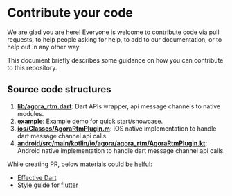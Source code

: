 # Contribute your code

We are glad you are here! Everyone is welcome to contribute code
via pull requests, to help people asking for
help, to add to our documentation, or to help out in any other way.

This document briefly describes some guidance on how you can contribute
to this repository.

## Source code structures

1. **[lib/agora\_rtm.dart](lib/agora_rtm.dart)**: Dart APIs wrapper, api message channels to native modules.
2. **[example](example)**: Example demo for quick start/showcase.
3. **[ios/Classes/AgoraRtmPlugin.m](ios/Classes/AgoraRtmPlugin.m)**: iOS native implementation to handle dart message channel api calls.
4. **[android/src/main/kotlin/io/agora/agora_rtm/AgoraRtmPlugin.kt](android/src/main/kotlin/io/agora/agora_rtm/AgoraRtmPlugin.kt)**: Android native implementation to handle dart message channel api calls.

While creating PR, below materials could be helful:

* [Effective Dart](https://www.dartlang.org/guides/language/effective-dart)
* [Style guide for flutter](https://github.com/flutter/flutter/wiki/Style-guide-for-Flutter-repo)
